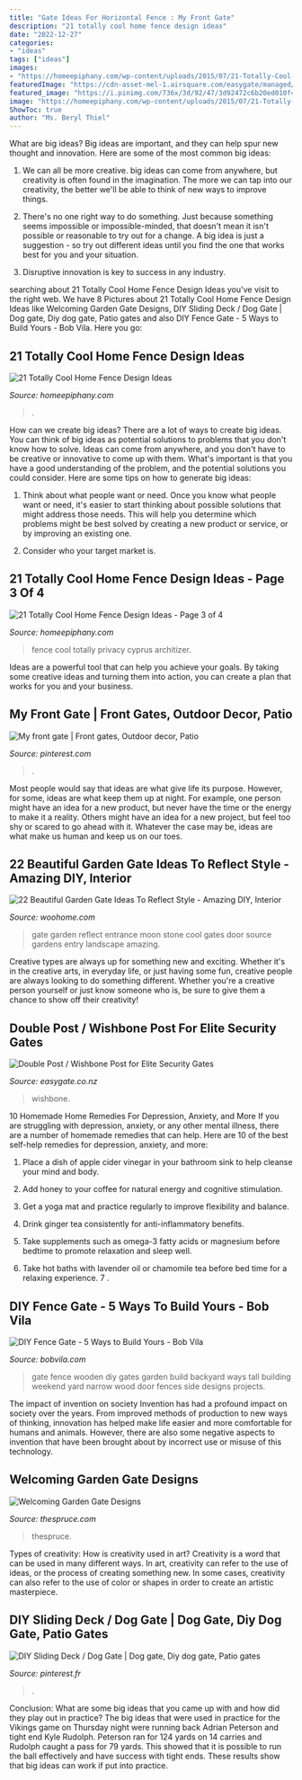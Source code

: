 ```yaml
---
title: "Gate Ideas For Horizontal Fence : My Front Gate"
description: "21 totally cool home fence design ideas"
date: "2022-12-27"
categories:
- "ideas"
tags: ["ideas"]
images:
- "https://homeepiphany.com/wp-content/uploads/2015/07/21-Totally-Cool-Home-Fence-Design-Ideas-2.jpg"
featuredImage: "https://cdn-asset-mel-1.airsquare.com/easygate/managed/image/product/3760B456-F5A3-4BD5-BCDDCCEABE9E0473-detail-large.jpg"
featured_image: "https://i.pinimg.com/736x/3d/92/47/3d92472c6b20ed010f47c2adc640b87c.jpg"
image: "https://homeepiphany.com/wp-content/uploads/2015/07/21-Totally-Cool-Home-Fence-Design-Ideas-2.jpg"
ShowToc: true
author: "Ms. Beryl Thiel"
---
```



What are big ideas?
Big ideas are important, and they can help spur new thought and innovation. Here are some of the most common big ideas:
1. We can all be more creative. big ideas can come from anywhere, but creativity is often found in the imagination. The more we can tap into our creativity, the better we'll be able to think of new ways to improve things.

2. There's no one right way to do something. Just because something seems impossible or impossible-minded, that doesn't mean it isn't possible or reasonable to try out for a change. A big idea is just a suggestion - so try out different ideas until you find the one that works best for you and your situation.

3. Disruptive innovation is key to success in any industry.

	

		
searching about 21 Totally Cool Home Fence Design Ideas you've visit to the right web. We have 8 Pictures about 21 Totally Cool Home Fence Design Ideas like Welcoming Garden Gate Designs, DIY Sliding Deck / Dog Gate | Dog gate, Diy dog gate, Patio gates and also DIY Fence Gate - 5 Ways to Build Yours - Bob Vila. Here you go:
		
    
## 21 Totally Cool Home Fence Design Ideas

<img loading=lazy src="https://homeepiphany.com/wp-content/uploads/2015/07/21-Totally-Cool-Home-Fence-Design-Ideas-2.jpg" onerror="this.onerror=null;this.src='https://tse4.mm.bing.net/th?id=OIP.zGmVp4TUSuyzpfsz1wWEJQHaFj&amp;pid=15.1';" alt="21 Totally Cool Home Fence Design Ideas">

_Source: homeepiphany.com_

>. 

	

How can we create big ideas?
There are a lot of ways to create big ideas. You can think of big ideas as potential solutions to problems that you don't know how to solve. Ideas can come from anywhere, and you don't have to be creative or innovative to come up with them. What's important is that you have a good understanding of the problem, and the potential solutions you could consider. Here are some tips on how to generate big ideas:
1. Think about what people want or need. Once you know what people want or need, it's easier to start thinking about possible solutions that might address those needs. This will help you determine which problems might be best solved by creating a new product or service, or by improving an existing one.

2. Consider who your target market is.

    
## 21 Totally Cool Home Fence Design Ideas - Page 3 Of 4

<img loading=lazy src="https://homeepiphany.com/wp-content/uploads/2015/07/21-Totally-Cool-Home-Fence-Design-Ideas-12.jpg" onerror="this.onerror=null;this.src='https://tse1.mm.bing.net/th?id=OIP.Q3RJ12m9XoCjGOQriKa4xwHaE3&amp;pid=15.1';" alt="21 Totally Cool Home Fence Design Ideas - Page 3 of 4">

_Source: homeepiphany.com_

>fence cool totally privacy cyprus architizer. 

	

Ideas are a powerful tool that can help you achieve your goals. By taking some creative ideas and turning them into action, you can create a plan that works for you and your business.

    
## My Front Gate | Front Gates, Outdoor Decor, Patio

<img loading=lazy src="https://i.pinimg.com/736x/3d/92/47/3d92472c6b20ed010f47c2adc640b87c.jpg" onerror="this.onerror=null;this.src='https://tse3.mm.bing.net/th?id=OIP.OwtGSJ5BmVlf2BW4omr8gwHaJ3&amp;pid=15.1';" alt="My front gate | Front gates, Outdoor decor, Patio">

_Source: pinterest.com_

>. 

	

Most people would say that ideas are what give life its purpose. However, for some, ideas are what keep them up at night. For example, one person might have an idea for a new product, but never have the time or the energy to make it a reality. Others might have an idea for a new project, but feel too shy or scared to go ahead with it. Whatever the case may be, ideas are what make us human and keep us on our toes.

    
## 22 Beautiful Garden Gate Ideas To Reflect Style - Amazing DIY, Interior

<img loading=lazy src="http://www.woohome.com/wp-content/uploads/2014/03/garden-gate-12.jpg" onerror="this.onerror=null;this.src='https://tse2.mm.bing.net/th?id=OIP.W8hQ_LGzUJ7DtbTDIOPoAQHaLF&amp;pid=15.1';" alt="22 Beautiful Garden Gate Ideas To Reflect Style - Amazing DIY, Interior">

_Source: woohome.com_

>gate garden reflect entrance moon stone cool gates door source gardens entry landscape amazing. 

	

Creative types are always up for something new and exciting. Whether it's in the creative arts, in everyday life, or just having some fun, creative people are always looking to do something different. Whether you're a creative person yourself or just know someone who is, be sure to give them a chance to show off their creativity!

    
## Double Post / Wishbone Post For Elite Security Gates

<img loading=lazy src="https://cdn-asset-mel-1.airsquare.com/easygate/managed/image/product/3760B456-F5A3-4BD5-BCDDCCEABE9E0473-detail-large.jpg" onerror="this.onerror=null;this.src='https://tse3.mm.bing.net/th?id=OIP.NKHnJeZ7EKjddn6KYDh3jAHaJ4&amp;pid=15.1';" alt="Double Post / Wishbone Post for Elite Security Gates">

_Source: easygate.co.nz_

>wishbone. 

	

10 Homemade Home Remedies For Depression, Anxiety, and More
If you are struggling with depression, anxiety, or any other mental illness, there are a number of homemade remedies that can help. Here are 10 of the best self-help remedies for depression, anxiety, and more:
1. Place a dish of apple cider vinegar in your bathroom sink to help cleanse your mind and body.

2. Add honey to your coffee for natural energy and cognitive stimulation.

3. Get a yoga mat and practice regularly to improve flexibility and balance.

4. Drink ginger tea consistently for anti-inflammatory benefits.

5. Take supplements such as omega-3 fatty acids or magnesium before bedtime to promote relaxation and sleep well.

6. Take hot baths with lavender oil or chamomile tea before bed time for a relaxing experience.      7 .

    
## DIY Fence Gate - 5 Ways To Build Yours - Bob Vila

<img loading=lazy src="https://s3-production.bobvila.com/articles/wp-content/uploads/2016/03/Tall_Wooden_Door_Gate_BlackAndDecker.jpg" onerror="this.onerror=null;this.src='https://tse3.mm.bing.net/th?id=OIP.bhofWOu3dUD3aATO-kxviAHaJw&amp;pid=15.1';" alt="DIY Fence Gate - 5 Ways to Build Yours - Bob Vila">

_Source: bobvila.com_

>gate fence wooden diy gates garden build backyard ways tall building weekend yard narrow wood door fences side designs projects. 

	

The impact of invention on society
Invention has had a profound impact on society over the years. From improved methods of production to new ways of thinking, innovation has helped make life easier and more comfortable for humans and animals. However, there are also some negative aspects to invention that have been brought about by incorrect use or misuse of this technology.

    
## Welcoming Garden Gate Designs

<img loading=lazy src="https://www.thespruce.com/thmb/HHuwtzZ9Na9p7WjyZvNFhcHKJbY=/960x0/filters:no_upscale():max_bytes(150000):strip_icc()/Perth-86790813bed843cb9b129a0800ab8d66.jpg" onerror="this.onerror=null;this.src='https://tse3.mm.bing.net/th?id=OIP.7MRecLb1b-zCfO_1SKGRcgHaK6&amp;pid=15.1';" alt="Welcoming Garden Gate Designs">

_Source: thespruce.com_

>thespruce. 

	

Types of creativity: How is creativity used in art?
Creativity is a word that can be used in many different ways. In art, creativity can refer to the use of ideas, or the process of creating something new. In some cases, creativity can also refer to the use of color or shapes in order to create an artistic masterpiece.

    
## DIY Sliding Deck / Dog Gate | Dog Gate, Diy Dog Gate, Patio Gates

<img loading=lazy src="https://i.pinimg.com/736x/f7/25/e5/f725e5414e8692813dca3b2005ea16bb.jpg" onerror="this.onerror=null;this.src='https://tse2.mm.bing.net/th?id=OIP.D6lGBB8CaDEX6fb0bNO7jwHaEO&amp;pid=15.1';" alt="DIY Sliding Deck / Dog Gate | Dog gate, Diy dog gate, Patio gates">

_Source: pinterest.fr_

>. 

	

Conclusion: What are some big ideas that you came up with and how did they play out in practice?
The big ideas that were used in practice for the Vikings game on Thursday night were running back Adrian Peterson and tight end Kyle Rudolph. Peterson ran for 124 yards on 14 carries and Rudolph caught a pass for 79 yards. This showed that it is possible to run the ball effectively and have success with tight ends. These results show that big ideas can work if put into practice.

